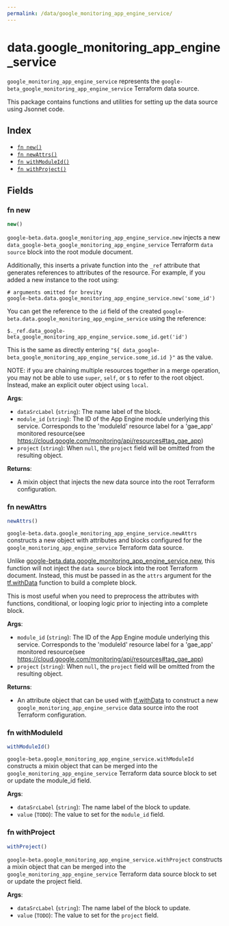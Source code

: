 ```yaml
---
permalink: /data/google_monitoring_app_engine_service/
---
```


# data.google_monitoring_app_engine_service

`google_monitoring_app_engine_service` represents the `google-beta_google_monitoring_app_engine_service` Terraform data source.



This package contains functions and utilities for setting up the data source using Jsonnet code.


## Index

* [`fn new()`](#fn-new)
* [`fn newAttrs()`](#fn-newattrs)
* [`fn withModuleId()`](#fn-withmoduleid)
* [`fn withProject()`](#fn-withproject)

## Fields

### fn new

```ts
new()
```


`google-beta.data.google_monitoring_app_engine_service.new` injects a new `data_google-beta_google_monitoring_app_engine_service` Terraform `data source`
block into the root module document.

Additionally, this inserts a private function into the `_ref` attribute that generates references to attributes of the
resource. For example, if you added a new instance to the root using:

    # arguments omitted for brevity
    google-beta.data.google_monitoring_app_engine_service.new('some_id')

You can get the reference to the `id` field of the created `google-beta.data.google_monitoring_app_engine_service` using the reference:

    $._ref.data_google-beta_google_monitoring_app_engine_service.some_id.get('id')

This is the same as directly entering `"${ data_google-beta_google_monitoring_app_engine_service.some_id.id }"` as the value.

NOTE: if you are chaining multiple resources together in a merge operation, you may not be able to use `super`, `self`,
or `$` to refer to the root object. Instead, make an explicit outer object using `local`.

**Args**:
  - `dataSrcLabel` (`string`): The name label of the block.
  - `module_id` (`string`): The ID of the App Engine module underlying this service. 
Corresponds to the &#39;moduleId&#39; resource label for a &#39;gae_app&#39;
monitored resource(see https://cloud.google.com/monitoring/api/resources#tag_gae_app)
  - `project` (`string`):  When `null`, the `project` field will be omitted from the resulting object.

**Returns**:
- A mixin object that injects the new data source into the root Terraform configuration.


### fn newAttrs

```ts
newAttrs()
```


`google-beta.data.google_monitoring_app_engine_service.newAttrs` constructs a new object with attributes and blocks configured for the `google_monitoring_app_engine_service`
Terraform data source.

Unlike [google-beta.data.google_monitoring_app_engine_service.new](#fn-googlemonitoringappengineservicenew), this function will not inject the `data source`
block into the root Terraform document. Instead, this must be passed in as the `attrs` argument for the
[tf.withData](https://github.com/tf-libsonnet/core/tree/main/docs#fn-withdata) function to build a complete block.

This is most useful when you need to preprocess the attributes with functions, conditional, or looping logic prior to
injecting into a complete block.

**Args**:
  - `module_id` (`string`): The ID of the App Engine module underlying this service. 
Corresponds to the &#39;moduleId&#39; resource label for a &#39;gae_app&#39;
monitored resource(see https://cloud.google.com/monitoring/api/resources#tag_gae_app)
  - `project` (`string`):  When `null`, the `project` field will be omitted from the resulting object.

**Returns**:
  - An attribute object that can be used with [tf.withData](https://github.com/tf-libsonnet/core/tree/main/docs#fn-withdata) to construct a new `google_monitoring_app_engine_service` data source into the root Terraform configuration.


### fn withModuleId

```ts
withModuleId()
```

`google-beta.google_monitoring_app_engine_service.withModuleId` constructs a mixin object that can be merged into the `google_monitoring_app_engine_service`
Terraform data source block to set or update the module_id field.



**Args**:
  - `dataSrcLabel` (`string`): The name label of the block to update.
  - `value` (`TODO`): The value to set for the `module_id` field.


### fn withProject

```ts
withProject()
```

`google-beta.google_monitoring_app_engine_service.withProject` constructs a mixin object that can be merged into the `google_monitoring_app_engine_service`
Terraform data source block to set or update the project field.



**Args**:
  - `dataSrcLabel` (`string`): The name label of the block to update.
  - `value` (`TODO`): The value to set for the `project` field.
